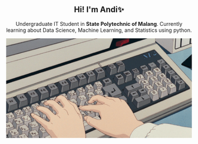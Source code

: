 <h2 align='center'>
   Hi! I'm Andi✨
</h2>

<p align='center'>
   Undergraduate IT Student in <b>State Polytechnic of Malang</b>. Currently learning about Data Science, Machine Learning, and Statistics using python.
</p>

<p align='center'>
  <img src='./Assets/keyboard.gif'>
</p>

